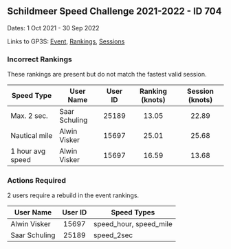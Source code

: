 ## Schildmeer Speed Challenge 2021-2022 - ID 704

Dates: 1 Oct 2021 - 30 Sep 2022

Links to GP3S: [Event](https://www.gps-speedsurfing.com/default.aspx?mnu=event&val=704), [Rankings](https://www.gps-speedsurfing.com/default.aspx?mnu=eventranking&val=704), [Sessions](https://www.gps-speedsurfing.com/default.aspx?mnu=eventsessions&val=704)

### Incorrect Rankings

These rankings are present but do not match the fastest valid session.

| Speed Type | User Name | User ID | Ranking (knots) | Session (knots) |
| ---------- | --------- | :-----: | :-------------: | :-------------: |
| Max. 2 sec. | Saar Schuling  | 25189 | 13.05 | 22.89 |
| Nautical mile | Alwin Visker | 15697 | 25.01 | 25.68 |
| 1 hour avg speed | Alwin Visker | 15697 | 16.59 | 13.68 |

### Actions Required

2 users require a rebuild in the event rankings.

| User Name | User ID | Speed Types |
| --------- | :-----: | ----------- |
| Alwin Visker | 15697 | speed_hour, speed_mile |
| Saar Schuling  | 25189 | speed_2sec |
